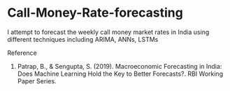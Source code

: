 # Call-Money-Rate-forecasting
I attempt to forecast the weekly call money market rates in India using different techniques including ARIMA, ANNs, LSTMs

Reference
1) Patrap, B., & Sengupta, S. (2019). Macroeconomic Forecasting in India: Does Machine Learning Hold the Key to Better Forecasts?. RBI Working Paper Series.
